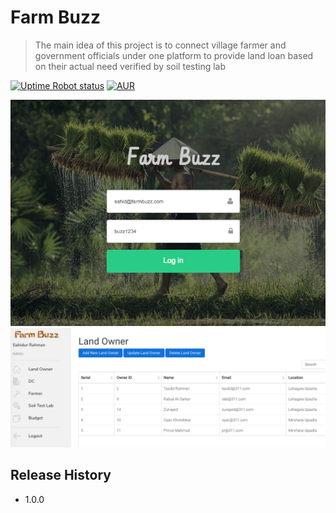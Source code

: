# Farm Buzz
> The main idea of this project is to connect village farmer and government officials under one platform to provide land loan based on their actual need verified by soil testing lab

[![Uptime Robot status](https://img.shields.io/uptimerobot/status/m778918918-3e92c097147760ee39d02d36.svg?style=plastic)](https://github.com/sahidur/farmbuzz)
[![AUR](https://img.shields.io/aur/license/yaourt.svg?style=plastic)](https://github.com/sahidur/farmbuzz/blob/master/LICENSE)



![](login.png)
![](dash.png)


## Release History

* 1.0.0

